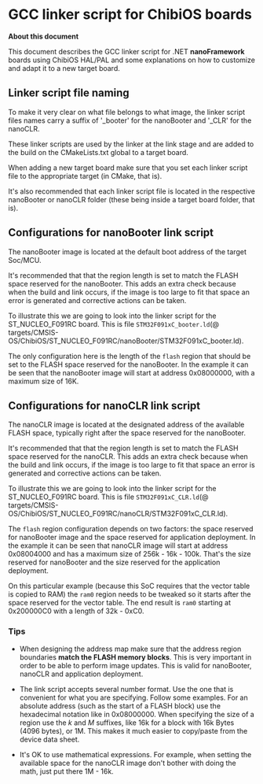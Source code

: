 # GCC linker script for ChibiOS boards

**About this document**

This document describes the GCC linker script for .NET **nanoFramework** boards using ChibiOS HAL/PAL and some explanations on how to customize and adapt it to a new target board.

## Linker script file naming

To make it very clear on what file belongs to what image, the linker script files names carry a suffix of '_booter' for the nanoBooter and '_CLR' for the nanoCLR.

These linker scripts are used by the linker at the link stage and are added to the build on the CMakeLists.txt global to a target board.

When adding a new target board make sure that you set each linker script file to the appropriate target (in CMake, that is).

It's also recommended that each linker script file is located in the respective nanoBooter or nanoCLR folder (these being inside a target board folder, that is).

## Configurations for nanoBooter link script

The nanoBooter image is located at the default boot address of the target Soc/MCU.

It's recommended that that the region length is set to match the FLASH space reserved for the nanoBooter. This adds an extra check because when the build and link occurs, if the image is too large to fit that space an error is generated and corrective actions can be taken.

To illustrate this we are going to look into the linker script for the ST_NUCLEO_F091RC board. This is file `STM32F091xC_booter.ld`(@ targets/CMSIS-OS/ChibiOS/ST_NUCLEO_F091RC/nanoBooter/STM32F091xC_booter.ld).

The only configuration here is the length of the `flash` region that should be set to the FLASH space reserved for the nanoBooter. In the example it can be seen that the nanoBooter image will start at address 0x08000000, with a maximum size of 16K.

## Configurations for nanoCLR link script

The nanoCLR image is located at the designated address of the available FLASH space, typically right after the space reserved for the nanoBooter.

It's recommended that that the region length is set to match the FLASH space reserved for the nanoCLR. This adds an extra check because when the build and link occurs, if the image is too large to fit that space an error is generated and corrective actions can be taken.

To illustrate this we are going to look into the linker script for the ST_NUCLEO_F091RC board. This is file `STM32F091xC_CLR.ld`(@ targets/CMSIS-OS/ChibiOS/ST_NUCLEO_F091RC/nanoCLR/STM32F091xC_CLR.ld).

The `flash` region configuration depends on two factors: the space reserved for nanoBooter image and the space reserved for application deployment.
In the example it can be seen that nanoCLR image will start at address 0x08004000 and has a maximum size of 256k - 16k - 100k. That's the size reserved for nanoBooter and the size reserved for the application deployment.

On this particular example (because this SoC requires that the vector table is copied to RAM) the `ram0` region needs to be tweaked so it starts after the space reserved for the vector table. The end result is `ram0` starting at 0x200000C0 with a length of 32k - 0xC0.

### Tips

- When designing the address map make sure that the address region boundaries **match the FLASH memory blocks**. This is very important in order to be able to perform image updates. This is valid for nanoBooter, nanoCLR and application deployment.

- The link script accepts several number format. Use the one that is convenient for what you are specifying.
Follow some examples. For an absolute address (such as the start of a FLASH block) use the hexadecimal notation like in 0x08000000. When specifying the size of a region use the _k_ and _M_ suffixes, like 16k for a block with 16k Bytes (4096 bytes), or 1M. This makes it much easier to copy/paste from the device data sheet.

- It's OK to use mathematical expressions. For example, when setting the available space for the nanoCLR image don't bother with doing the math, just put there 1M - 16k.
